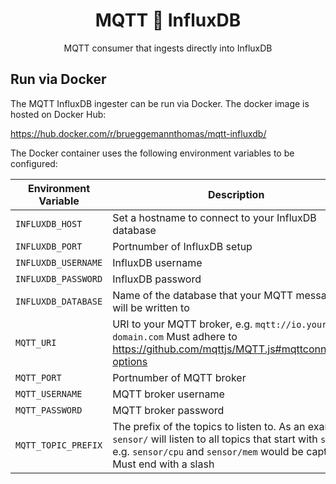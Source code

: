 <h1 align="center">MQTT 🚠 InfluxDB</h1>
<p align="center">MQTT consumer that ingests directly into InfluxDB</p>

## Run via Docker

The MQTT InfluxDB ingester can be run via Docker. The docker image is hosted on Docker Hub:

https://hub.docker.com/r/brueggemannthomas/mqtt-influxdb/

The Docker container uses the following environment variables to be configured:

| Environment Variable | Description                                                                                                                                                                                      |
| -------------------- | ------------------------------------------------------------------------------------------------------------------------------------------------------------------------------------------------ |
| `INFLUXDB_HOST`      | Set a hostname to connect to your InfluxDB database                                                                                                                                              |
| `INFLUXDB_PORT`      | Portnumber of InfluxDB setup                                                                                                                                                                     |
| `INFLUXDB_USERNAME`  | InfluxDB username                                                                                                                                                                                |
| `INFLUXDB_PASSWORD`  | InfluxDB password                                                                                                                                                                                |
| `INFLUXDB_DATABASE`  | Name of the database that your MQTT messages will be written to                                                                                                                                  |
| `MQTT_URI`           | URI to your MQTT broker, e.g. `mqtt://io.your-domain.com` Must adhere to https://github.com/mqttjs/MQTT.js#mqttconnecturl-options                                                                |
| `MQTT_PORT`          | Portnumber of MQTT broker                                                                                                                                                                        |
| `MQTT_USERNAME`      | MQTT broker username                                                                                                                                                                             |
| `MQTT_PASSWORD`      | MQTT broker password                                                                                                                                                                             |
| `MQTT_TOPIC_PREFIX`  | The prefix of the topics to listen to. As an example, `sensor/` will listen to all topics that start with `sensor/`, e.g. `sensor/cpu` and `sensor/mem` would be captured. Must end with a slash |
